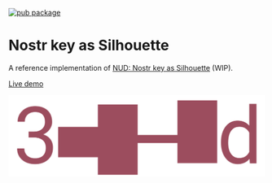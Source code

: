 [![pub package](https://img.shields.io/pub/v/hexpattern.svg)](https://pub.dev/packages/hexpattern)

# Nostr key as Silhouette

A reference implementation of [NUD: Nostr key as Silhouette](NUD-nostrkeyassilhouette.md) (WIP).

[Live demo](https://1l0.github.io/hexpattern/)

![pubkey to identicon](https://github.com/1l0/hexpattern/blob/master/images/nostr_key_as_silhouette.png?raw=true)
